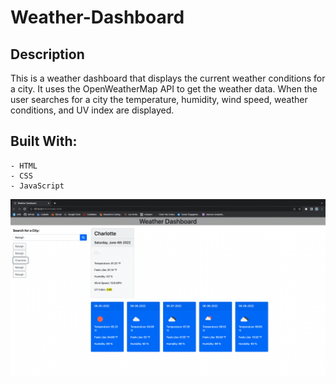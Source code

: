 # Weather-Dashboard

## Description

This is a weather dashboard that displays the current weather conditions for a city. It uses the OpenWeatherMap API to get the weather data. When the user searches for a city the temperature, humidity, wind speed, weather conditions, and UV index are displayed.

## Built With: 

    - HTML
    - CSS
    - JavaScript

![image](/assets/images/weatherdashboard.png)

